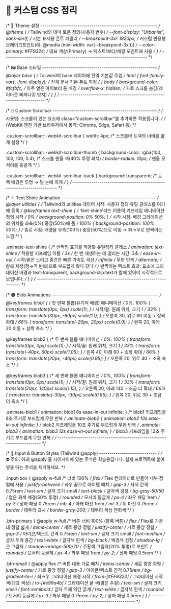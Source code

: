 # 🎨 커스텀 CSS 정리

/* 🎨 Theme 설정 --------------------------------------------------------- */
@theme {                                        /* Tailwind의 테마 토큰 정의(사용자 변수) */
  --font-display: "Urbanist", sans-serif;       /* 기본 표시용 폰트 패밀리 */
  --breakpoint-3xl: 1920px;                     /* 커스텀 반응형 브레이크포인트(예: @media (min-width: var(--breakpoint-3xl))) */
  --color-primary: #FF9324;                     /* 대표 색상(Primary) → 텍스트/보더/배경 포인트에 사용 */
}
/* ---------------------------------------------------------------------- */


/* 🖼️ Base 스타일 -------------------------------------------------------- */
@layer base {                                   /* Tailwind의 base 레이어에 전역 기본값 주입 */
  html {
    font-family: var(--font-display);           /* 전체 문서 기본 폰트 지정 */
  }
  body {
    background-color: #fcfbfc;                  /* 아주 옅은 아이보리 톤 배경 */
    overflow-x: hidden;                         /* 가로 스크롤 숨김(레이아웃 삐져나감 방지) */
  }
}
/* ---------------------------------------------------------------------- */


/* 🖱️ Custom Scrollbar --------------------------------------------------- */
/* 사용법: 스크롤이 있는 요소에 class="custom-scrollbar"를 추가하면 적용됩니다. */
/* (WebKit 엔진 기반 브라우저에서 동작: Chrome, Edge, Safari 등) */

.custom-scrollbar::-webkit-scrollbar {
  width: 4px;                                   /* 스크롤바 트랙의 너비를 얇게 설정 */
}

.custom-scrollbar::-webkit-scrollbar-thumb {
  background-color: rgba(100, 100, 100, 0.4);   /* 스크롤 핸들 색(40% 투명 회색) */
  border-radius: 10px;                          /* 핸들 모서리를 둥글게 */
}

.custom-scrollbar::-webkit-scrollbar-track {
  background: transparent;                      /* 트랙 배경은 투명 → 덜 눈에 띄게 */
}
/* ---------------------------------------------------------------------- */




/* ✨ Text Shine Animation ---------------------------------------------- */
@layer utilities {                             /* Tailwind의 utilities 레이어 시작: 사용자 정의 유틸 클래스를 여기에 등록 */
  @keyframes text-shine {                      /* 'text-shine'라는 이름의 키프레임 애니메이션 정의 시작 */
    0%   { background-position: 0% 50%; }      /* 시작 시점: 배경 그라데이션의 위치를 좌측(0%) 중앙(50%)에 둠 */
    100% { background-position: 100% 50%; }    /* 종료 시점: 배경을 우측(100%) 중앙(50%)으로 이동 → 좌→우로 반짝이는 느낌 */
  }

  .animate-text-shine {                         /* 반짝임 효과를 적용할 유틸리티 클래스 */
    animation: text-shine                       /* 적용할 키프레임 이름 */
               3s                               /* 한 번 재생하는 데 걸리는 시간: 3초 */
               ease-in-out                      /* 시작/끝은 느리고 중간은 빠른 가속도 곡선 */
               infinite                         /* 무한 반복 */
               alternate;                       /* 왕복 재생(정→역 반복)으로 부드럽게 왔다 갔다 */
    /* 반짝이는 텍스트 효과: 요소에 그라데이션 배경과 text-transparent, background-clip:text가 함께 있어야 시각적으로 보입니다. */
  }
}
/* ---------------------------------------------------------------------- */


/* 🟠 Blob Animations ---------------------------------------------------- */
@keyframes blob1 {                              /* 첫 번째 블롭(유기적 배경) 애니메이션 */
  0%, 100% { transform: translate(0px, 0px) scale(1); } /* 시작/끝: 원래 위치, 크기 1 */
  33%      { transform: translate(30px, -60px) scale(1.1); } /* 오른쪽 30, 위로 60 이동 + 살짝 확대 */
  66%      { transform: translate(-20px, 20px) scale(0.9); } /* 왼쪽 20, 아래 20 이동 + 살짝 축소 */
}

@keyframes blob2 {                              /* 두 번째 블롭 애니메이션 */
  0%, 100% { transform: translate(0px, 0px) scale(1); }  /* 시작/끝: 원래 위치, 크기 1 */
  33%      { transform: translate(-40px, 60px) scale(1.05); } /* 왼쪽 40, 아래 60 + 소폭 확대 */
  66%      { transform: translate(20px, -40px) scale(0.95); } /* 오른쪽 20, 위로 40 + 소폭 축소 */
}

@keyframes blob3 {                              /* 세 번째 블롭 애니메이션 */
  0%, 100% { transform: translate(0px, 0px) scale(1); }  /* 시작/끝: 원래 위치, 크기 1 */
  33%      { transform: translate(20px, 140px) scale(1.15); } /* 오른쪽 20, 아래 140 + 조금 더 확대 */
  66%      { transform: translate(-30px, -30px) scale(0.85); } /* 왼쪽 30, 위로 30 + 조금 더 축소 */
}

.animate-blob1 { animation: blob1 8s ease-in-out infinite; }  /* blob1 키프레임을 8초 주기로 부드럽게 무한 반복 */
.animate-blob2 { animation: blob2 10s ease-in-out infinite; } /* blob2 키프레임을 10초 주기로 부드럽게 무한 반복 */
.animate-blob3 { animation: blob3 12s ease-in-out infinite; } /* blob3 키프레임을 12초 주기로 부드럽게 무한 반복 */
/* ---------------------------------------------------------------------- */


/* 🔘 Input & Button Styles (Tailwind @apply) ---------------------------- */
/* ⛔ 주의: 아래 @apply 줄 사이사이에 있는 주석은 학습용입니다. 실제 프로젝트에 붙여넣을 때는 주석을 제거하세요. */

.input-box {
  @apply
    w-full            /* 너비 100% */
    flex              /* Flex 컨테이너로 만들어 내부 정렬에 사용 */
    justify-between   /* 좌우 끝으로 아이템 배치 */
    gap-3             /* 자식 간격 0.75rem */
    text-sm           /* 글자 크기 small */
    text-black        /* 글자색 검정 */
    bg-gray-50/50     /* 옅은 회색 배경(50% 투명) */
    rounded           /* 모서리 둥글게 */
    px-4              /* 좌우 패딩 1rem */
    py-3              /* 상하 패딩 0.75rem */
    mb-4              /* 아래 마진 1rem */
    mt-3              /* 위 마진 0.75rem */
    border            /* 테두리 표시 */
    border-gray-200;  /* 테두리 색상 연회색 */
}

.btn-primary {
  @apply
    w-full               /* 버튼 너비 100% (블록 버튼) */
    flex                 /* Flex로 가운데 정렬 쉽게 */
    items-center         /* 세로 중앙 정렬 */
    justify-center       /* 가로 중앙 정렬 */
    gap-3                /* 아이콘/텍스트 간격 0.75rem */
    text-sm              /* 글자 크기 small */
    font-medium          /* 글자 두께 중간 */
    text-white           /* 글자색 흰색 */
    bg-black             /* 배경색 검정 */
    shadow-lg            /* 큰 그림자 */
    shadow-orange-500/20 /* 주황색 그림자(20% 투명)로 포인트 */
    rounded              /* 모서리 둥글게 */
    px-4                 /* 좌우 패딩 1rem */
    py-2;                /* 상하 패딩 0.5rem */
}

.btn-small {
  @apply
    flex                  /* 버튼 내용 가로 배치 */
    items-center          /* 세로 중앙 정렬 */
    justify-center        /* 가로 중앙 정렬 */
    gap-3                 /* 아이콘/텍스트 간격 0.75rem */
    bg-gradient-to-r      /* 좌→우 그라데이션 배경 시작 */
    from-[#FF9324]        /* 그라데이션 시작 색(대표 색상) */
    to-[#e99a4b]          /* 그라데이션 끝 색(밝은 주황) */
    text-sm               /* 글자 크기 small */
    font-semibold         /* 글자 두께 약간 굵게 */
    text-white            /* 글자색 흰색 */
    rounded               /* 모서리 둥글게 */
    px-3                  /* 좌우 패딩 0.75rem */
    py-2;                 /* 상하 패딩 0.5rem */
}
/* ---------------------------------------------------------------------- */
